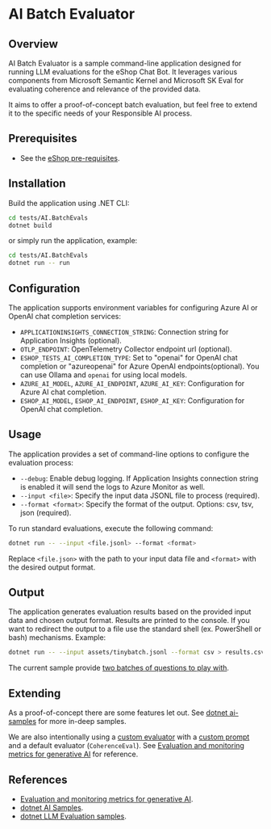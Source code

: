 # AI Batch Evaluator

## Overview

AI Batch Evaluator is a sample command-line application designed for running LLM evaluations for the eShop Chat Bot. It leverages various components from Microsoft Semantic Kernel and Microsoft SK Eval for evaluating coherence and relevance of the provided data.

It aims to offer a proof-of-concept batch evaluation, but feel free to extend it to the specific needs of your Responsible AI process.

## Prerequisites

- See the [eShop pre-requisites](/README.md).

## Installation

Build the application using .NET CLI:

```bash
cd tests/AI.BatchEvals
dotnet build
```

or simply run the application, example:

```bash
cd tests/AI.BatchEvals
dotnet run -- run
```

## Configuration

The application supports environment variables for configuring Azure AI or OpenAI chat completion services:

- `APPLICATIONINSIGHTS_CONNECTION_STRING`: Connection string for Application Insights (optional).
- `OTLP_ENDPOINT`: OpenTelemetry Collector endpoint url (optional).
- `ESHOP_TESTS_AI_COMPLETION_TYPE`: Set to "openai" for OpenAI chat completion or "azureopenai" for Azure OpenAI  endpoints(optional). You can use Ollama and `openai` for using local models.
- `AZURE_AI_MODEL`, `AZURE_AI_ENDPOINT`, `AZURE_AI_KEY`: Configuration for Azure AI chat completion.
- `ESHOP_AI_MODEL`, `ESHOP_AI_ENDPOINT`, `ESHOP_AI_KEY`: Configuration for OpenAI chat completion.

## Usage

The application provides a set of command-line options to configure the evaluation process:

- `--debug`: Enable debug logging. If Application Insights connection string is enabled it will send the logs to Azure Monitor as well.
- `--input <file>`: Specify the input data JSONL file to process (required).
- `--format <format>`: Specify the format of the output. Options: csv, tsv, json (required).

To run standard evaluations, execute the following command:

```bash
dotnet run -- --input <file.jsonl> --format <format>
```

Replace `<file.json>` with the path to your input data file and `<format>` with the desired output format.

## Output

The application generates evaluation results based on the provided input data and chosen output format. Results are printed to the console. If you want to redirect the output to a file use the standard shell (ex. PowerShell or bash) mechanisms. Example:

```bash
dotnet run -- --input assets/tinybatch.jsonl --format csv > results.csv
```

The current sample provide [two batches of questions to play with](assets/).

## Extending

As a proof-of-concept there are some features let out. See [dotnet ai-samples](https://github.com/dotnet/ai-samples) for more in-deep samples.

We are also intentionally using a [custom evaluator](RelevanceEval.cs) with a [custom prompt](_prompts/relevance/skprompt.txt) and a default evaluator (`CoherenceEval`). See [Evaluation and monitoring metrics for generative AI](https://learn.microsoft.com/en-us/azure/ai-studio/concepts/evaluation-metrics-built-in?tabs=warning) for reference.

## References

* [Evaluation and monitoring metrics for generative AI](https://learn.microsoft.com/en-us/azure/ai-studio/concepts/evaluation-metrics-built-in?tabs=warning).
* [dotnet AI Samples](https://github.com/dotnet/ai-samples).
* [dotnet LLM Evaluation samples](https://github.com/microsoft/dotnet-llm-eval-samples/).